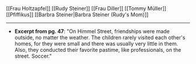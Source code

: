 [[Frau Holtzapfel]]
[[Rudy Steiner]]
[[Frau Diller]]
[[Tommy Müller]]
[[Pfiffikus]]
[[Barbra Steiner|Barbra Steiner (Rudy's Mom)]]

----

- **Excerpt from pg. 47**: "On Himmel Street, friendships were made outside, no matter the weather. The children rarely visited each other's homes, for they were small and there was usually very little in them. Also, they conducted their favorite pastime, like professionals, on the street. Soccer."